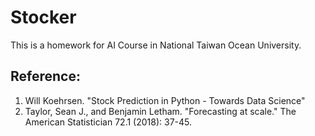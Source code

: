 # Stocker
This is a homework for AI Course in National Taiwan Ocean University.



## Reference:
1. Will Koehrsen. "Stock Prediction in Python - Towards Data Science"
2. Taylor, Sean J., and Benjamin Letham. "Forecasting at scale." The American Statistician 72.1 (2018): 37-45.
